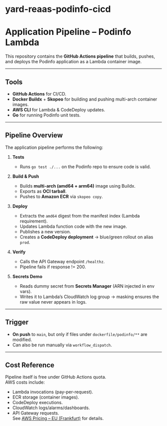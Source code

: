 # yard-reaas-podinfo-cicd
# Application Pipeline – Podinfo Lambda

This repository contains the **GitHub Actions pipeline** that builds, pushes, and deploys the Podinfo application as a Lambda container image.

---

## Tools
- **GitHub Actions** for CI/CD.  
- **Docker Buildx** + **Skopeo** for building and pushing multi-arch container images.  
- **AWS CLI** for Lambda & CodeDeploy updates.  
- **Go** for running Podinfo unit tests.  

---

## Pipeline Overview
The application pipeline performs the following:  

1. **Tests**  
   - Runs `go test ./...` on the Podinfo repo to ensure code is valid.  

2. **Build & Push**  
   - Builds **multi-arch (amd64 + arm64)** image using Buildx.  
   - Exports as **OCI tarball**.  
   - Pushes to **Amazon ECR** via `skopeo copy`.  

3. **Deploy**  
   - Extracts the `amd64` digest from the manifest index (Lambda requirement).  
   - Updates Lambda function code with the new image.  
   - Publishes a new version.  
   - Creates a **CodeDeploy deployment** → blue/green rollout on alias `prod`.  

4. **Verify**  
   - Calls the API Gateway endpoint `/healthz`.  
   - Pipeline fails if response != 200.  

5. **Secrets Demo**  
   - Reads dummy secret from **Secrets Manager** (ARN injected in env vars).  
   - Writes it to Lambda’s CloudWatch log group → masking ensures the raw value never appears in logs.  

---

## Trigger
- **On push** to `main`, but only if files under `dockerfile/podinfo/**` are modified.  
- Can also be run manually via `workflow_dispatch`.  

---

## Cost Reference
Pipeline itself is free under GitHub Actions quota.  
AWS costs include:  
- Lambda invocations (pay-per-request).  
- ECR storage (container images).  
- CodeDeploy executions.  
- CloudWatch logs/alarms/dashboards.  
- API Gateway requests.  
See [AWS Pricing – EU (Frankfurt)](https://aws.amazon.com/de/pricing/) for details.  

